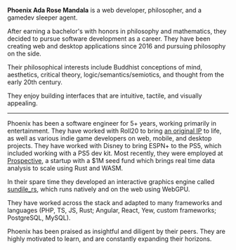 <!----------------------------- cubething.dev -------------------------------->

**Phoenix Ada Rose Mandala** is a web developer, philosopher, and a gamedev
sleeper agent.

After earning a bachelor's with honors in philosophy and mathematics, they
decided to pursue software development as a career. They have been creating web
and desktop applications since 2016 and pursuing philosophy on the side.

Their philosophical interests include Buddhist conceptions of mind, aesthetics,
critical theory, logic/semantics/semiotics, and thought from the early 20th
century.

They enjoy building interfaces that are intuitive, tactile, and visually
appealing.

---

Phoenix has been a software engineer for 5+ years, working primarily in
entertainment. They have worked with Roll20 to bring
[an original IP](https://burnbryte.com) to life, as well as various indie game
developers on web, mobile, and desktop projects. They have worked with Disney to
bring ESPN+ to the PS5, which included working with a PS5 dev kit. Most
recently, they were employed at [Prospective](https://prospective.co), a startup
with a $1M seed fund which brings real time data analysis to scale using Rust
and WASM.

In their spare time they developed an interactive graphics engine called
[sundile_rs](https://github.com/ada-x64/sundile_rs), which runs natively and on
the web using WebGPU.

They have worked across the stack and adapted to many frameworks and languages
(PHP, TS, JS, Rust; Angular, React, Yew, custom frameworks; PostgreSQL, MySQL).

Phoenix has been praised as insightful and diligent by their peers. They are
highly motivated to learn, and are constantly expanding their horizons.
